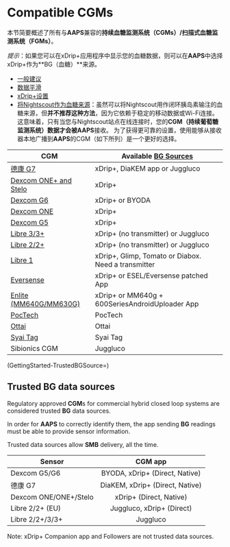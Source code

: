 # Compatible CGMs

本节简要概述了所有与**AAPS**兼容的**持续血糖监测系统（CGMs）/扫描式血糖监测系统（FGMs）**。

*提示*：如果您可以在xDrip+应用程序中显示您的血糖数据，则可以在**AAPS**中选择xDrip+作为**BG（血糖）**来源。

* [一般建议](../CompatibleCgms/GeneralCGMRecommendation.md)
* [数据平滑](../CompatibleCgms/SmoothingBloodGlucoseData.md)
* [xDrip+设置](../CompatibleCgms/xDrip.md)
* [将Nightscout作为血糖来源](../CompatibleCgms/CgmNightscoutUpload.md)：虽然可以将Nightscout用作闭环胰岛素输注的血糖来源，但**并不推荐这种方法**，因为它依赖于稳定的移动数据或Wi-Fi连接。 这意味着，只有当您与Nightscout站点在线连接时，您的**CGM（持续葡萄糖监测系统）**数据才会被**AAPS**接收。 为了获得更可靠的设置，使用能够从接收器本地广播到**AAPS**的CGM（如下所列）是一个更好的选择。

| CGM                                                    | Available [BG Sources](../SettingUpAaps/ConfigBuilder.md#bg-source) |
| ------------------------------------------------------ | ------------------------------------------------------------------- |
| [德康 G7](../CompatibleCgms/DexcomG7.md)                 | xDrip+, DiaKEM app or Juggluco                                      |
| [Dexcom ONE+ and Stelo](../CompatibleCgms/DexcomG7.md) | xDrip+                                                              |
| [Dexcom G6](../CompatibleCgms/DexcomG6.md)             | xDrip+ or BYODA                                                     |
| [Dexcom ONE](../CompatibleCgms/DexcomG6.md)            | xDrip+                                                              |
| [Dexcom G5](../CompatibleCgms/DexcomG5.md)             | xDrip+                                                              |
| [Libre 3/3+](../CompatibleCgms/Libre3.md)              | xDrip+ (no transmitter) or Juggluco                                 |
| [Libre 2/2+](../CompatibleCgms/Libre2.md)              | xDrip+ (no transmitter) or Juggluco                                 |
| [Libre 1](../CompatibleCgms/Libre1.md)                 | xDrip+, Glimp, Tomato or Diabox. Need a transmitter                 |
| [Eversense](../CompatibleCgms/Eversense.md)            | xDrip+ or ESEL/Eversense patched App                                |
| [Enlite (MM640G/MM630G)](../CompatibleCgms/MM640g.md)  | xDrip+ or MM640g + 600SeriesAndroidUploader App                     |
| [PocTech](../CompatibleCgms/PocTech.md)                | PocTech                                                             |
| [Ottai](../CompatibleCgms/OttaiM8.md)                  | Ottai                                                               |
| [Syai Tag](../CompatibleCgms/SyaiTagX1.md)             | Syai Tag                                                            |
| Sibionics CGM                                          | Juggluco                                                            |

(GettingStarted-TrustedBGSource=)

## Trusted BG data sources

Regulatory approved **CGM**s for commercial hybrid closed loop systems are considered trusted **BG** data sources.

In order for **AAPS** to correctly identify them, the app sending **BG** readings must be able to provide sensor information.

Trusted data sources allow **SMB** delivery, all the time.

| Sensor                |             CGM app             |
| --------------------- |:-------------------------------:|
| Dexcom G5/G6          | BYODA, xDrip+ (Direct, Native)  |
| 德康 G7                 | DiaKEM, xDrip+ (Direct, Native) |
| Dexcom ONE/ONE+/Stelo |     xDrip+ (Direct, Native)     |
| Libre 2/2+ (EU)       |    Juggluco, xDrip+ (Direct)    |
| Libre 2/2+/3/3+       |            Juggluco             |

Note: xDrip+ Companion app and Followers are not trusted data sources.
